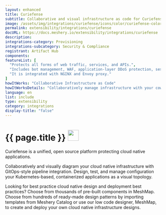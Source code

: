 ```yaml
---
layout: enhanced
title: Curiefense
subtitle: Collaborative and visual infrastructure as code for Curiefense
image: /assets/img/integrations/curiefense/icons/color/curiefense-color.svg
permalink: extensibility/integrations/curiefense
docURL: https://docs.meshery.io/extensibility/integrations/curiefense
description: 
integrations-category: Provisioning
integrations-subcategory: Security & Compliance
registrant: Artifact Hub
components: 
featureList: [
  "Protects all forms of web traffic, services, and APIs.",
  "Includes bot management, WAF, application-layer DDoS protection, session profiling, advanced rate limiting, and much more.",
  "It is integrated with NGINX and Envoy proxy."
]
howItWorks: "Collaborative Infrastructure as Code"
howItWorksDetails: "Collaboratively manage infrastructure with your coworkers synchronously sharing the same designs."
language: en
list: include
type: extensibility
category: integrations
display-title: "false"
---
```

<h1>{{ page.title }} <img src="{{ page.image }}" style="width: 35px; height: 35px;" /></h1>

<p>
Curiefense is a unified, open source platform protecting cloud native applications.
</p>
<p>
    Collaboratively and visually diagram your cloud native infrastructure with GitOps-style pipeline integration. Design, test, and manage configuration your Kubernetes-based, containerized applications as a visual topology.
</p>
<p>
    Looking for best practice cloud native design and deployment best practices? Choose from thousands of pre-built components in MeshMap. Choose from hundreds of ready-made design patterns by importing templates from Meshery Catalog or use our low code designer, MeshMap, to create and deploy your own cloud native infrastructure designs.
</p>

